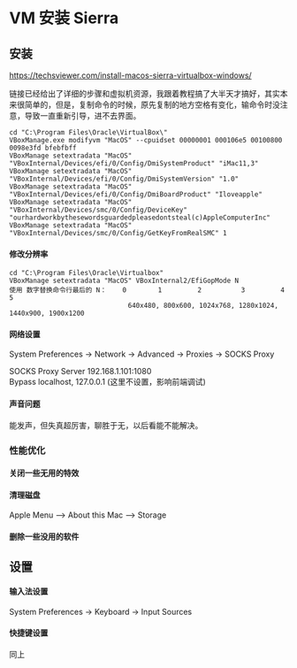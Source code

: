 # VM 安装 Sierra

## 安装

https://techsviewer.com/install-macos-sierra-virtualbox-windows/

链接已经给出了详细的步骤和虚拟机资源，我跟着教程搞了大半天才搞好，其实本来很简单的，但是，复制命令的时候，原先复制的地方空格有变化，输命令时没注意，导致一直重新引导，进不去界面。

```text
cd "C:\Program Files\Oracle\VirtualBox\"
VBoxManage.exe modifyvm "MacOS" --cpuidset 00000001 000106e5 00100800 0098e3fd bfebfbff
VBoxManage setextradata "MacOS" "VBoxInternal/Devices/efi/0/Config/DmiSystemProduct" "iMac11,3"
VBoxManage setextradata "MacOS" "VBoxInternal/Devices/efi/0/Config/DmiSystemVersion" "1.0"
VBoxManage setextradata "MacOS" "VBoxInternal/Devices/efi/0/Config/DmiBoardProduct" "Iloveapple"
VBoxManage setextradata "MacOS" "VBoxInternal/Devices/smc/0/Config/DeviceKey" "ourhardworkbythesewordsguardedpleasedontsteal(c)AppleComputerInc"
VBoxManage setextradata "MacOS" "VBoxInternal/Devices/smc/0/Config/GetKeyFromRealSMC" 1
```

#### 修改分辨率

```text
cd "C:\Program Files\Oracle\Virtualbox"
VBoxManage setextradata "MacOS" VBoxInternal2/EfiGopMode N
使用 数字替换命令行最后的 N：    0        1         2          3         4         5
                              640x480, 800x600, 1024x768, 1280x1024, 1440x900, 1900x1200
```

#### 网络设置

System Preferences -> Network -> Advanced -> Proxies -> SOCKS Proxy

SOCKS Proxy Server 192.168.1.101:1080  
Bypass localhost, 127.0.0.1 (这里不设置，影响前端调试)

#### 声音问题

能发声，但失真超厉害，聊胜于无，以后看能不能解决。

### 性能优化

#### 关闭一些无用的特效

#### 清理磁盘

Apple Menu –> About this Mac –> Storage

#### 删除一些没用的软件


## 设置

#### 输入法设置

System Preferences -> Keyboard -> Input Sources

#### 快捷键设置

同上 

